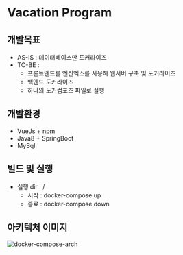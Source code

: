 # Vacation Program 

## 개발목표
- AS-IS : 데이터베이스만 도커라이즈
- TO-BE : 
  - 프론트엔드를 엔진엑스를 사용해 웹서버 구축 및 도커라이즈 
  - 백엔드 도커라이즈 
  - 하나의 도커컴포즈 파일로 실행

## 개발환경
- VueJs + npm
- Java8 +  SpringBoot
- MySql 

## 빌드 및 실행
- 실행 dir : /
  - 시작 : docker-compose up 
  - 종료 : docker-compose down

## 아키텍처 이미지
![docker-compose-arch](https://user-images.githubusercontent.com/20297475/106726211-78322800-664d-11eb-8360-948130fca78b.jpg)
